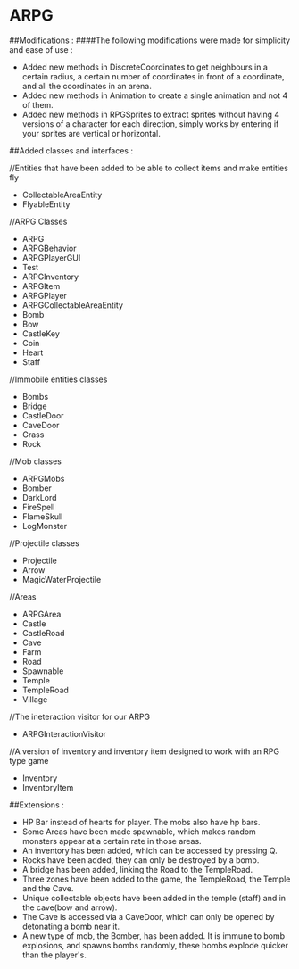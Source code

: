 # ARPG

##Modifications :
####The following modifications were made for simplicity and ease of use :
- Added new methods in DiscreteCoordinates to get neighbours in a certain radius, a certain number of coordinates in front of a coordinate, and all the coordinates in an arena. 
- Added new methods in Animation to create a single animation and not 4 of them.
- Added new methods in RPGSprites to extract sprites without having 4 versions of a character for each direction, simply works by entering if your sprites are vertical or horizontal.

##Added classes and interfaces :

//Entities that have been added to be able to collect items and make entities fly
 - CollectableAreaEntity
 - FlyableEntity
 
 //ARPG Classes
 - ARPG
 - ARPGBehavior
 - ARPGPlayerGUI
 - Test
 - ARPGInventory
 - ARPGItem
 - ARPGPlayer
 - ARPGCollectableAreaEntity
 - Bomb
 - Bow
 - CastleKey
 - Coin
 - Heart
 - Staff
 
 //Immobile entities classes
 - Bombs
 - Bridge
 - CastleDoor
 - CaveDoor
 - Grass
 - Rock
 
 //Mob classes
 - ARPGMobs
 - Bomber
 - DarkLord
 - FireSpell
 - FlameSkull
 - LogMonster
 
 //Projectile classes
 - Projectile
 - Arrow
 - MagicWaterProjectile
 
 //Areas
 - ARPGArea
 - Castle
 - CastleRoad
 - Cave
 - Farm
 - Road
 - Spawnable
 - Temple
 - TempleRoad
 - Village
 
 //The ineteraction visitor for our ARPG
 - ARPGInteractionVisitor
 
 //A version of inventory and inventory item designed to work with an RPG type game
 - Inventory
 - InventoryItem


##Extensions :
- HP Bar instead of hearts for player. The mobs also have hp bars.
- Some Areas have been made spawnable, which makes random monsters appear at a certain rate in those areas.
-  An inventory has been added, which can be accessed by pressing Q.
- Rocks have been added, they can only be destroyed by a bomb.
- A bridge has been added, linking the Road to the TempleRoad.
- Three zones have been added to the game, the TempleRoad, the Temple and the Cave.
- Unique collectable objects have been added in the temple (staff) and in the cave(bow and arrow).
- The Cave is accessed via a CaveDoor, which can only be opened by detonating a bomb near it.
- A new type of mob, the Bomber, has been added. It is immune to bomb explosions, and spawns bombs randomly, these bombs explode quicker than the player's.

 

